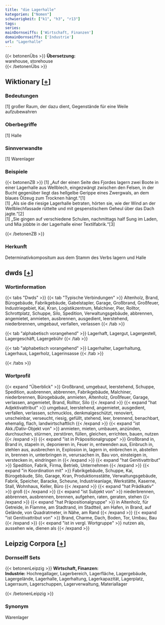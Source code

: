 ```yaml
---
title: "die Lagerhalle"
kategorien: ["Nomen"]
schwierigkeit: ["k1", "h3", "r13"]
tags:
series:
mainDornseiffs: ['Wirtschaft, Finanzen']
domainDornseiffs: ['Industrie']
url: "Lagerhalle"
---
```


{{< betonenÜbs >}}
**Übersetzung:**  
warehouse, storehouse  
{{< /betonenÜbs >}}

## Wiktionary [[+](https://de.wiktionary.org/wiki/Lagerhalle)]

### Bedeutungen
[1] großer Raum, der dazu dient, Gegenstände für eine Weile aufzubewahren  

### Oberbegriffe
[1] Halle  

### Sinnverwandte
[1] Warenlager  

### Beispiele
{{< betonenZB >}}
[1] „Auf der einen Seite des Fjordes lagern zwei Boote in einer Lagerhalle aus Wellblech, eingezwängt zwischen den Felsen, in der Bucht gegenüber liegt das hellgelbe Gerippe eines Zwergwals, an dem blaues Ölzeug zum Trocknen hängt.“[1]  
[1] „Als sie die riesige Lagerhalle betraten, hörten sie, wie der Wind an der Wellblechfassade rüttelte und mit gespenstischem Geheul über das Dach jagte.“[2]  
[1] „Sie gingen auf verschiedene Schulen, nachmittags half Sung im Laden, und Mia jobbte in der Lagerhalle einer Textilfabrik.“[3]  

{{< /betonenZB >}}
### Herkunft
Determinativkompositum aus dem Stamm des Verbs lagern und Halle  



## dwds [[+](https://www.dwds.de/wb/Lagerhalle)]

### Wortinformation
{{< tabs "Dwds" >}}
{{< tab "Typische Verbindungen" >}}
Altenholz, Brand, Bürogebäude, Fabrikgebäude, Gabelstapler, Garage, Großbrand, Großfeuer, Industriegebiet, Kai, Kran, Logistikzentrum, Malchiner, Pier, Rolltor, Schrottplatz, Schuppe, Silo, Spedition, Verwaltungsgebäude, abbrennen, angemietet, anmieten, ausbrennen, ausgedient, leerstehend, niederbrennen, umgebaut, verfallen, verlassen
{{< /tab >}}

{{< tab "alphabetisch vorangehend" >}}
Lagerhaft, Lagergut, Lagergestell, Lagergeschäft, Lagergebühr
{{< /tab >}}

{{< tab "alphabetisch vorangehend" >}}
Lagerhalter, Lagerhaltung, Lagerhaus, Lagerholz, Lagerinsasse
{{< /tab >}}

{{< /tabs >}}

### Wortprofil
{{< expand "Überblick" >}} Großbrand, umgebaut, leerstehend, Schuppe, Spedition, ausbrennen, abbrennen, Fabrikgebäude, Malchiner, niederbrennen, Bürogebäude, anmieten, Altenholz, Großfeuer, Garage, verlassen, angemietet, Brand, Rolltor, Silo {{< /expand >}}
{{< expand "hat Adjektivattribut" >}} umgebaut, leerstehend, angemietet, ausgedient, verfallen, verlassen, schmucklos, denkmalgeschützt, renoviert, unscheinbar, verseucht, riesig, gefüllt, stehend, leer, brennend, benachbart, ehemalig, flach, landwirtschaftlich {{< /expand >}}
{{< expand "ist Akk./Dativ-Objekt von" >}} anmieten, mieten, umbauen, anzünden, durchsuchen, stürmen, zerstören, füllen, gleichen, errichten, bauen, nutzen {{< /expand >}}
{{< expand "ist in Präpositionalgruppe" >}} Großbrand in, Brand in, stapeln in, deponieren in, Feuer in, entwenden aus, Einbruch in, stehlen aus, ausbrechen in, Explosion in, lagern in, einbrechen in, abstellen in, brennen in, unterbringen in, verursachen in, Bau von, einsteigen in, verstecken in, eindringen in {{< /expand >}}
{{< expand "hat Genitivattribut" >}} Spedition, Fabrik, Firma, Betrieb, Unternehmen {{< /expand >}}
{{< expand "in Koordination mit" >}} Fabrikgebäude, Schuppe, Kai, Bürogebäude, Silo, Garage, Kran, Produktionsstätte, Verwaltungsgebäude, Fabrik, Speicher, Baracke, Scheune, Industrieanlage, Werkstätte, Kaserne, Stall, Wohnhaus, Keller, Büro {{< /expand >}}
{{< expand "hat Prädikativ" >}} groß {{< /expand >}}
{{< expand "ist Subjekt von" >}} niederbrennen, abbrennen, ausbrennen, brennen, aufgehen, raten, geraten, stehen {{< /expand >}}
{{< expand "hat Präpositionalgruppe" >}} in Altenholz, für Getreide, in Flamme, am Stadtrand, im Stadtteil, am Hafen, in Brand, auf Gelände, von Quadratmeter, in Nähe, am Rand {{< /expand >}}
{{< expand "ist Genitivattribut von" >}} Brand, Charme, Dach, Boden, Tor, Umbau, Bau {{< /expand >}}
{{< expand "ist in vergl. Wortgruppe" >}} nutzen als, aussehen wie, dienen als {{< /expand >}}

## Leipzig Corpora [[+](https://corpora.uni-leipzig.de/en/res?word=Lagerhalle&corpusId=deu_newscrawl-public_2018)]

### Dornseiff Sets
{{< betonenLeipzig >}}
**Wirtschaft, Finanzen:**  
**Industrie:** Hochregallager, Lagerbereich, Lagerfläche, Lagergebäude, Lagergelände, Lagerhalle, Lagerhaltung, Lagerkapazität, Lagerplatz, Lagerraum, Lagerschuppen, Lagerverwaltung, Materiallager  

{{< /betonenLeipzig >}}

### Synonym
Warenlager

